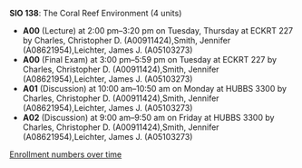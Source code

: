**SIO 138**: The Coral Reef Environment (4 units)

- **A00** (Lecture) at 2:00 pm–3:20 pm on Tuesday, Thursday at ECKRT 227 by Charles, Christopher D. (A00911424),Smith, Jennifer (A08621954),Leichter, James J. (A05103273)
- **A00** (Final Exam) at 3:00 pm–5:59 pm on Tuesday at ECKRT 227 by Charles, Christopher D. (A00911424),Smith, Jennifer (A08621954),Leichter, James J. (A05103273)
- **A01** (Discussion) at 10:00 am–10:50 am on Monday at HUBBS 3300 by Charles, Christopher D. (A00911424),Smith, Jennifer (A08621954),Leichter, James J. (A05103273)
- **A02** (Discussion) at 9:00 am–9:50 am on Friday at HUBBS 3300 by Charles, Christopher D. (A00911424),Smith, Jennifer (A08621954),Leichter, James J. (A05103273)

[Enrollment numbers over time](./SIO138.tsv)
